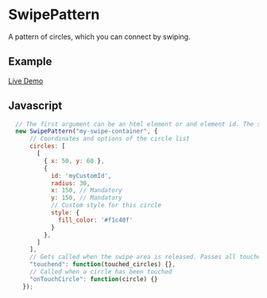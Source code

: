 # SwipePattern

A pattern of circles, which you can connect by swiping.

## Example

[Live Demo](https://rawgit.com/AirConsole/airconsole-controls/master/examples/swipe-pattern.html)

## Javascript

```javascript
  // The first argument can be an html element or and element id. The second argument are options.
  new SwipePattern("my-swipe-container", {
      // Coordinates and options of the circle list
      circles: [
        [
          { x: 50, y: 60 },
          {
            id: 'myCustomId',
            radius: 30,
            x: 150, // Mandatory
            y: 150, // Mandatory
            // Custom style for this circle
            style: {
              fill_color: '#f1c40f'
            }
          },
        ]
      ],
      // Gets called when the swipe area is released. Passes all touched circles
      "touchend": function(touched_circles) {},
      // Called when a circle has been touched
      "onTouchCircle": function(circle) {}
    });
```
